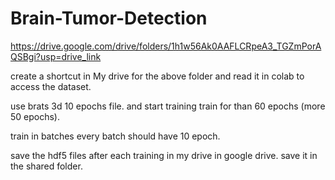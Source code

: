 # Brain-Tumor-Detection

https://drive.google.com/drive/folders/1h1w56Ak0AAFLCRpeA3_TGZmPorAQSBgi?usp=drive_link

create a shortcut in My drive for the above folder and read it in colab to access the dataset.

use brats 3d 10 epochs file. and start training train for than 60 epochs (more 50 epochs). 

train in batches every batch should have 10 epoch.

save the hdf5 files after each training in my drive in google drive. save it in the shared folder. 
